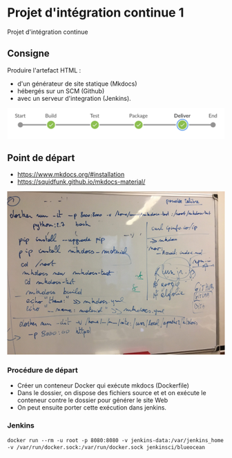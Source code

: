 # Projet d'intégration continue 1

Projet d'intégration continue

## Consigne

Produire l'artefact HTML :
 
* d'un générateur de site statique (Mkdocs) 
* hébergés sur un SCM (Github) 
* avec un serveur d'integration (Jenkins).

![](pipeline.png)

## Point de départ

* https://www.mkdocs.org/#installation
* https://squidfunk.github.io/mkdocs-material/

![](jenkins_board.jpg)

### Procédure de départ

* Créer un conteneur Docker qui exécute mkdocs (Dockerfile)
* Dans le dossier, on dispose des fichiers source et et on exécute le conteneur contre le dossier pour générer le site Web
* On peut ensuite porter cette exécution dans jenkins.


### Jenkins

```
docker run --rm -u root -p 8080:8080 -v jenkins-data:/var/jenkins_home -v /var/run/docker.sock:/var/run/docker.sock jenkinsci/blueocean
```
